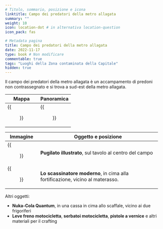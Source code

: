 ```yaml
---
# Titolo, sommario, posizione e icona
linktitle: Campo dei predatori della metro allagata
summary: ""
weight: 10
icon: location-dot # in alternativa location-question
icon_pack: fas

# Metadata pagina
title: Campo dei predatori della metro allagata
date: 2022-11-17
type: book # Non modificare
commentable: true
tags: "Luoghi della Zona contaminata della Capitale"
hidden: true
---
```






Il campo dei predatori della metro allagata è un accampamento di predoni non contrassegnato e si trova a sud-est della metro allagata.

| Mappa                                         | Panoramica                                        |
| --------------------------------------------- | ------------------------------------------------- |
| {{<figure src="fo3/Raider_encampment_loc.webp">}} | {{<figure src="fo3/FloodedMetroRaiderOutpost.webp">}} |

| Immagine                                                 | Oggetto e posizione                                                            |
| -------------------------------------------------------- | ------------------------------------------------------------------------------ |
| {{<figure src="fo3/FO3_PI_Flooded_Metro_Raider_Camp.webp">}} | **Pugilato illustrato**, sul tavolo al centro del campo                        |
| {{<figure src="fo3/FO3_TT_Flooded_Metro_Raider_Camp.webp">}} | **Lo scassinatore moderno**, in cima alla fortificazione, vicino al materasso. |


Altri oggetti:
- **Nuka-Cola Quantum**, in una cassa in cima allo scaffale, vicino ai due frigoriferi
- **Leve freno motocicletta**, **serbatoi motocicletta**, **pistole a vernice** e altri materiali per il crafting


